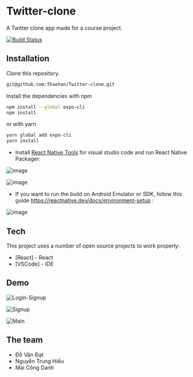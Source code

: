 # Twitter-clone
A Twitter clone app made for a course project.

[![Build Status](https://travis-ci.org/joemccann/dillinger.svg?branch=master)](https://travis-ci.org/joemccann/dillinger)
## Installation
Clone this repository.
```sh
git@github.com:Thaehan/Twitter-clone.git
```
Install the dependencies with npm
```sh
npm install --global expo-cli
npm install
```
or with yarn
```sh
yarn global add expo-cli
yarn install
```

- Install [React Native Tools](https://marketplace.visualstudio.com/items?itemName=msjsdiag.vscode-react-native) for visual studio code and run React Native Packager:

![image](https://user-images.githubusercontent.com/62579790/158026872-15c59358-3825-4e19-9efd-2c7c840387d4.png)

![image](https://user-images.githubusercontent.com/62579790/160571022-91e29744-ca89-4fef-9ec6-ff1f00bc6b62.png)
- If you want to run the build on Android Emulator or SDK, follow this guide https://reactnative.dev/docs/environment-setup : 

![image](https://user-images.githubusercontent.com/62579790/160571780-1654720b-2a98-45c4-805b-0015fbcf038f.png)



## Tech

This project uses a number of open source projects to work properly:

- [React] - React
- [VSCode] - IDE

## Demo
![Login-Signup](https://user-images.githubusercontent.com/62579790/161212117-6b73d2c6-1d3d-4b7d-93e9-af5f5c4f38a5.gif)

![Signup](https://user-images.githubusercontent.com/62579790/161212101-5c793f13-bdc6-4e83-85a8-2d7d0bfc3b0c.gif)

![Main](https://user-images.githubusercontent.com/62579790/161212112-7f648e6b-b5bf-481c-9483-94f97ab3891c.gif)


## The team
- Đỗ Văn Đạt
- Nguyễn Trung Hiếu
- Mai Công Danh
